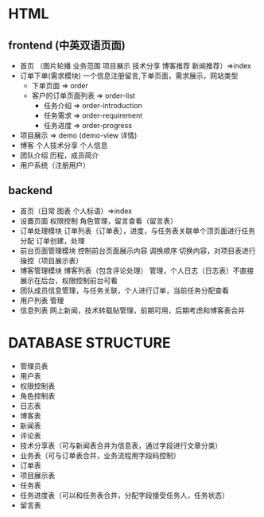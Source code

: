 
# HTML
## frontend (中英双语页面)
  * 首页 （图片轮播 业务范围 项目展示 技术分享 博客推荐  新闻推荐）=>index
  * 订单下单(需求模块) 一个信息注册留言,下单页面，需求展示，网站类型
    * 下单页面 => order
    * 客户的订单页面列表 => order-list
      * 任务介绍 => order-introduction
      * 任务需求 => order-requirement
      * 任务进度 => order-progress 
  * 项目展示 => demo (demo-view 详情)
  * 博客 个人技术分享 个人信息
  * 团队介绍 历程，成员简介
  * 用户系统（注册用户）

## backend
 * 首页（日常 图表 个人标语）=>index
 * 设置页面 权限控制 角色管理，留言查看（留言表）
 * 订单处理模块 订单列表（订单表），进度，与任务表关联单个顶页面进行任务分配 订单创建，处理
 * 前台页面管理模块 控制前台页面展示内容 调换顺序 切换内容，对项目表进行操控（项目展示表）
 * 博客管理模块 博客列表（包含评论处理） 管理，个人日志（日志表）不直接展示在后台，权限控制前台可看
 * 团队成员信息管理，与任务关联，个人进行订单，当前任务分配查看
 * 用户列表 管理
 * 信息列表 网上新闻，技术转载贴管理，前期可用，后期考虑和博客表合并

# DATABASE STRUCTURE
 * 管理员表
 * 用户表
 * 权限控制表
 * 角色控制表
 * 日志表
 * 博客表
 * 新闻表
 * 评论表
 * 技术分享表（可与新闻表合并为信息表，通过字段进行文章分类）
 * 业务表（可与订单表合并，业务流程用字段码控制）
 * 订单表
 * 项目展示表
 * 任务表
 * 任务进度表（可以和任务表合并，分配字段接受任务人，任务状态）
 * 留言表
 

